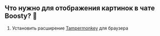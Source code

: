 ## Что нужно для отображения картинок в чате Boosty? 🤔

1) Установить расширение <a href="https://chromewebstore.google.com/detail/tampermonkey/dhdgffkkebhmkfjojejmpbldmpobfkfo">Tampermonkey</a> для браузера

